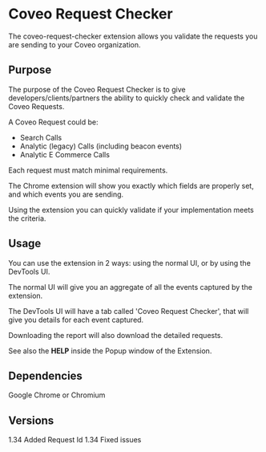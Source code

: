 # Coveo Request Checker

The coveo-request-checker extension allows you validate the requests you are sending to your Coveo organization.

## Purpose
The purpose of the Coveo Request Checker is to give developers/clients/partners the ability to quickly check and validate the Coveo Requests.


A Coveo Request could be:
* Search Calls
* Analytic (legacy) Calls (including beacon events)
* Analytic E Commerce Calls

Each request must match minimal requirements. 

The Chrome extension will show you exactly which fields are properly set, and which events you are sending. 

Using the extension you can quickly validate if your implementation meets the criteria.

## Usage
You can use the extension in 2 ways: using the normal UI, or by using the DevTools UI.

The normal UI will give you an aggregate of all the events captured by the extension.

The DevTools UI will have a tab called 'Coveo Request Checker', that will give you details for each event captured.

Downloading the report will also download the detailed requests.

See also the **HELP** inside the Popup window of the Extension.

## Dependencies

Google Chrome or Chromium

## Versions
1.34 Added Request Id
1.34 Fixed issues